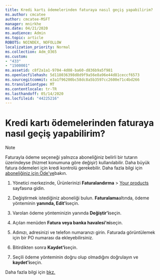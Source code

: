 ```yaml
---
title: Kredi kartı ödemelerinden faturaya nasıl geçiş yapabilirim?
ms.author: cmcatee
author: cmcatee-MSFT
manager: mnirkhe
ms.date: 04/21/2020
ms.audience: Admin
ms.topic: article
ROBOTS: NOINDEX, NOFOLLOW
localization_priority: Normal
ms.collection: Adm_O365
ms.custom:
- "433"
- "1500001"
ms.assetid: c8f2a1a1-9704-4d08-ba60-d836b9a5f981
ms.openlocfilehash: 5d118036398d8d9f9a56e8a96e44d81ceccf6573
ms.sourcegitcommit: e3a1f96200bc58dc8a5b3597cc2600e71c4bd266
ms.translationtype: MT
ms.contentlocale: tr-TR
ms.lasthandoff: 05/14/2020
ms.locfileid: "44225216"
---
```

# <a name="how-do-i-change-from-credit-card-payments-to-invoice"></a>Kredi kartı ödemelerinden faturaya nasıl geçiş yapabilirim?

> [!NOTE]
> Faturayla ödeme seçeneği yalnızca aboneliğiniz belirli bir tutarın üzerindeyse (hizmet konumuna göre değişir) kullanılabilir. Daha büyük fatura ödemeleri için kredi kontrolü gerekebilir. Daha fazla bilgi için [aboneliğiniz için Öde'ye](https://docs.microsoft.com/office365/admin/subscriptions-and-billing/pay-for-your-subscription)bakın.

1. Yönetici merkezinde, Ürünlerinizi **Faturalandırma**  >  [Your products](https://go.microsoft.com/fwlink/p/?linkid=842054) sayfasına gidin.

2. Değiştirmek istediğiniz aboneliği bulun. **Faturalama**altında, ödeme yönteminin **yanında, Edit'i**seçin.

3. Varolan ödeme yönteminizin yanında **Değiştir'i**seçin.

4. Açılan menüden **Fatura veya banka havalesi'ni**seçin.

5. Adınızı, adresinizi ve telefon numaranızı girin. Faturada görüntülemek için bir PO numarası da ekleyebilirsiniz.

6. Bitirdikten sonra **Kaydet'i**seçin.

7. Seçili ödeme yönteminin doğru olup olmadığını doğrulayın ve **kaydet'i**seçin.

Daha fazla bilgi için [bkz.](https://docs.microsoft.com/microsoft-365/commerce/billing-and-payments/change-payment-method)